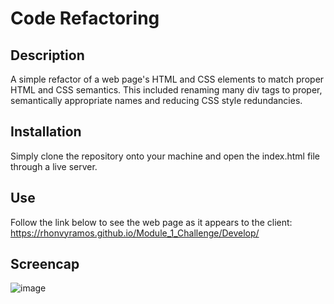 # Code Refactoring
## Description

A simple refactor of a web page's HTML and CSS elements to match proper HTML and CSS semantics. This included renaming many div tags to proper, semantically appropriate names and reducing CSS style redundancies. 

## Installation

Simply clone the repository onto your machine and open the index.html file through a live server.

## Use

Follow the link below to see the web page as it appears to the client:
https://rhonvyramos.github.io/Module_1_Challenge/Develop/

## Screencap

![image](https://github.com/rhonvyramos/Module_1_Challenge/assets/126701940/408ab3ee-c865-44e2-a95e-86b7504f14c3)

